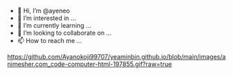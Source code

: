 - 👋 Hi, I’m @ayeneo
- 👀 I’m interested in ...
- 🌱 I’m currently learning ...
- 💞️ I’m looking to collaborate on ...
- 📫 How to reach me ...

<!---
ayeneo/ayeneo is a ✨ special ✨ repository because its `README.md` (this file) appears on your GitHub profile.
You can click the Preview link to take a look at your changes.
--->
https://github.com/Ayanokoji99707/yeaminbin.github.io/blob/main/images/animesher.com_code-computer-html-197855.gif?raw=true
